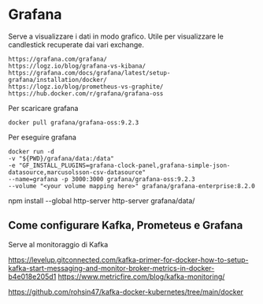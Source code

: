# Grafana

Serve a visualizzare i dati in modo grafico. Utile per visualizzare le candlestick recuperate dai vari exchange.

```
https://grafana.com/grafana/
https://logz.io/blog/grafana-vs-kibana/
https://grafana.com/docs/grafana/latest/setup-grafana/installation/docker/
https://logz.io/blog/prometheus-vs-graphite/
https://hub.docker.com/r/grafana/grafana-oss
```

Per scaricare grafana
```shell
docker pull grafana/grafana-oss:9.2.3
```

Per eseguire grafana

```shell
docker run -d
-v "${PWD}/grafana/data:/data"
-e "GF_INSTALL_PLUGINS=grafana-clock-panel,grafana-simple-json-datasource,marcusolsson-csv-datasource"
--name=grafana -p 3000:3000 grafana/grafana-oss:9.2.3
--volume "<your volume mapping here>" grafana/grafana-enterprise:8.2.0

```

npm install --global http-server
http-server grafana/data/

## Come configurare Kafka, Prometeus e Grafana
Serve al monitoraggio di Kafka

https://levelup.gitconnected.com/kafka-primer-for-docker-how-to-setup-kafka-start-messaging-and-monitor-broker-metrics-in-docker-b4e018e205d1
https://www.metricfire.com/blog/kafka-monitoring/

https://github.com/rohsin47/kafka-docker-kubernetes/tree/main/docker
